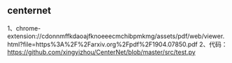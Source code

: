 ## centernet
1、chrome-extension://cdonnmffkdaoajfknoeeecmchibpmkmg/assets/pdf/web/viewer.html?file=https%3A%2F%2Farxiv.org%2Fpdf%2F1904.07850.pdf
2、代码：
  https://github.com/xingyizhou/CenterNet/blob/master/src/test.py
